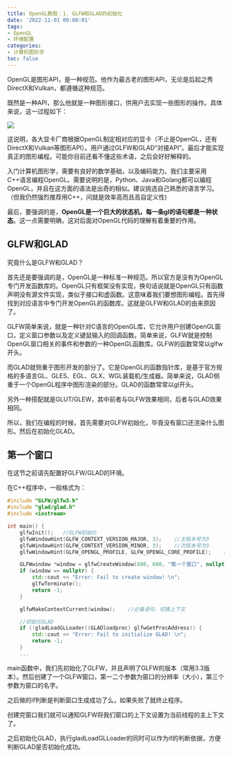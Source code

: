 ```yaml
---
title: OpenGL教程：1. GLFW和GLAD的初始化
date: '2022-11-01 00:00:01'
tags: 
- OpenGL
- 环境配置
categories:
- 计算机图形学
toc: false
---
```

OpenGL是图形API，是一种规范。他作为最古老的图形API，无论是后起之秀DirectX和Vulkan，都遵循这种规范。


既然是一种API，那么他就是一种图形接口，供用户去实现一些图形的操作。具体来说，这一过程如下：

![](https://cdn.jsdelivr.net/gh/InverseDa/image@master/image/image-20230117161141622.png)

这说明，各大显卡厂商根据OpenGL制定相对应的显卡（不止是OpenGL，还有DirectX和Vulkan等图形API）。用户通过GLFW和GLAD“对接API”。最后才能实现真正的图形编程。可能你目前还看不懂这些术语，之后会好好解释的。

入门计算机图形学，需要有良好的数学基础，以及编码能力。我们主要采用C++语言编程OpenGL。需要说明的是，Python、Java和Golang都可以编程OpenGL，并且在这方面的语法是出奇的相似。建议挑选自己熟悉的语言学习。（但我仍然强烈推荐用C++，问就是效率高而且高自定义性)

最后，要强调的是，**OpenGL是一个巨大的状态机，每一条gl的语句都是一种状态**。这一点需要明确，这对后面对OpenGL代码的理解有着重要的作用。

<!--more-->

## GLFW和GLAD

究竟什么是GLFW和GLAD？

首先还是要强调的是，OpenGL是一种标准一种规范。所以官方是没有为OpenGL专门开发函数库的。OpenGL只有框架没有实现，换句话说就是OpenGL只有函数声明没有源文件实现，类似于接口和虚函数。这意味着我们要想图形编程。首先得找到对应语言中专门开发OpenGL的函数库。这就是GLFW和GLAD的由来原因了。

GLFW简单来说，就是一种针对C语言的OpenGL库，它允许用户创建OpenGL窗口，定义窗口参数以及定义键鼠输入的回调函数。简单来说，GLFW就是控制OpenGL窗口相关的事件和参数的一种OpenGL函数库。GLFW的函数常常以glfw开头。

而GLAD就侧重于图形开发的部分了。它是OpenGL的函数指针库，是基于官方规格的多语言GL、GLES、EGL、GLX、WGL装载机/生成器。简单来说，GLAD侧重于一个OpenGL程序中图形渲染的部分。GLAD的函数常常以gl开头。

另外一种搭配就是GLUT/GLEW，其中前者与GLFW效果相同，后者与GLAD效果相同。

所以，我们在编程的时候，首先需要对GLFW初始化，毕竟没有窗口还渲染什么图形。然后在初始化GLAD。

## 第一个窗口

在这节之前请先配置好GLFW/GLAD的环境。

在C++程序中，一般格式为：

```cpp
#include "GLFW/glfw3.h"
#include "glad/glad.h"
#include <iostream>

int main() {
	glfwInit();   //GLFW初始化
    glfwWindowHint(GLFW_CONTEXT_VERSION_MAJOR, 3);    //主版本号为3
    glfwWindowHint(GLFW_CONTEXT_VERSION_MINOR, 3);    //次版本号为3
    glfwWindowHint(GLFW_OPENGL_PROFILE, GLFW_OPENGL_CORE_PROFILE);    //声明核心

    GLFWwindow *window = glfwCreateWindow(800, 600, "第一个窗口", nullptr, nullptr);       //创建窗口
    if (window == nullptr) {
        std::cout << "Error: Fail to create window! \n";
        glfwTerminate();
        return -1;
    }

    glfwMakeContextCurrent(window);    //必备语句，切换上下文

    //初始化GLAD
    if (!gladLoadGLLoader((GLADloadproc) glfwGetProcAddress)) {
        std::cout << "Error: Fail to initialize GLAD! \n";
        return -1;
    }
    ...
```

main函数中，我们先初始化了GLFW，并且声明了GLFW的版本（常用3.3版本）。然后创建了一个GLFW窗口，第一二个参数为窗口的分辨率（大小），第三个参数为窗口的名字。

之后做的if判断是判断窗口生成成功了么，如果失败了就终止程序。

创建完窗口我们就可以通知GLFW将我们窗口的上下文设置为当前线程的主上下文了。

之后初始化GLAD，执行gladLoadGLLoader的同时可以作为if的判断依据，方便判断GLAD是否初始化成功。

